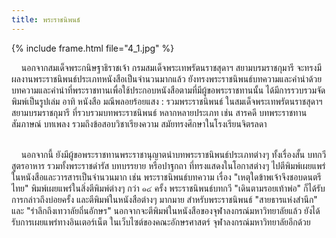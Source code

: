 ```yaml
---
title: พระราชนิพนธ์
---
```


{% include frame.html file="4_1.jpg" %}
<br>

<p>&nbsp;&nbsp;&nbsp;&nbsp;นอกจากสมเด็จพระกนิษฐาธิราชเจ้า กรมสมเด็จพระเทพรัตนราชสุดาฯ สยามบรมราชกุมารี จะทรงมีผลงานพระราชนิพนธ์ประเภทหนังสือเป็นจำนวนมากแล้ว ยังทรงพระราชนิพนธ์บทความและคำนำด้วย บทความและคำนำที่พระราชทานเพื่อใช้ประกอบหนังสือตามที่มีผู้ขอพระราชทานนั้น ได้มีการรวบรวมจัดพิมพ์เป็นรูปเล่ม อาทิ หนังสือ มณีพลอยร้อยแสง : รวมพระราชนิพนธ์ ในสมเด็จพระเทพรัตนราชสุดาฯ สยามบรมราชกุมารี ที่รวบรวมบทพระราชนิพนธ์ หลากหลายประเภท เช่น สารคดี บทพระราชทานสัมภาษณ์ บทเพลง รวมถึงข้อสอบวิชาเรียงความ สมัยทรงศึกษาในโรงเรียนจิตรลดา
<br>
<br>

&nbsp;&nbsp;&nbsp;&nbsp;นอกจากนี้ ยังมีผู้ขอพระราชทานพระราชานุญาตนำบทพระราชนิพนธ์ประเภทต่างๆ ทั้งเรื่องสั้น บทกวี สูตรอาหาร รวมทั้งพระราชดำรัส บทบรรยาย หรือปาฐกถา ที่ทรงแสดงในโอกาสต่างๆ ไปตีพิมพ์เผยแพร่ในหนังสือและวารสารเป็นจำนวนมาก เช่น พระราชนิพนธ์บทความ เรื่อง "เหตุใดข้าพเจ้าจึงชอบดนตรีไทย" พิมพ์เผยแพร่ในสิ่งตีพิมพ์ต่างๆ กว่า ๑๔ ครั้ง พระราชนิพนธ์บทกวี "เดินตามรอยเท้าพ่อ" ก็ได้รับการกล่าวถึงบ่อยครั้ง และตีพิมพ์ในหนังสือต่างๆ มากมาย สำหรับพระราชนิพนธ์ "สายธารแห่งสำนึก" และ "รำลึกถึงเทวาลัยถิ่นอักษร" นอกจากจะตีพิมพ์ในหนังสือของจุฬาลงกรณ์มหาวิทยาลัยแล้ว ยังได้รับการเผยแพร่ทางอินเตอร์เน็ต ในเว็บไซต์ของคณะอักษรศาสตร์ จุฬาลงกรณ์มหาวิทยาลัยอีกด้วย</p>